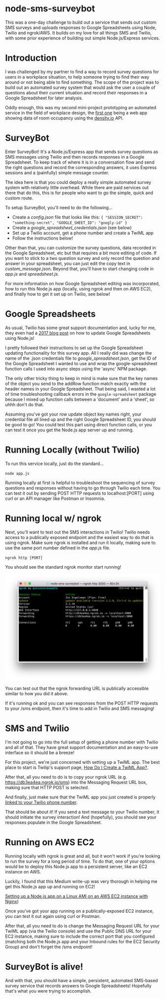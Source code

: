# node-sms-surveybot
This was a one-day challenge to build out a service that sends out custom SMS surveys and uploads responses to Google Spreadsheets using Node, Twilio and ngrok/AWS. It builds on my love for all things SMS and Twilio, with some prior experience of building out simple Node.js/Express services. 

# Introduction
I was challenged by my partner to find a way to record survey questions for users in a workplace situation, to help someone trying to find their way around or not being able to find something. The scope of the project was to build out an automated survey system that would ask the user a couple of questions about their current situation and record their responses in a Google Spreadsheet for later analysis. 

Oddly enough, this was my second mini-project prototyping an automated service in the field of workplace design, the [first one]([](https://github.com/engelsjk/web-demo-density-rooms)) being a web app showing data of room occupancy using the [density.io](https://www.density.io/) API. 

# SurveyBot
Enter SurveyBot! It's a Node.js/Express app that sends survey questions as SMS messages using Twilio and then records responses in a Google Spreadsheet. To keep track of where it is in a conversation flow and send the right questions and record the corresponding answers, it uses Express sessions and a (painfully) simple message counter. 

The idea here is that you could deploy a really simple automated survey system with relatively little overhead. While there are paid services out there that do this, this is for people who want to go the simple, quick and custom route.

To setup SurveyBot, you'll need to do the following... 
* Create a *config.json* file that looks like this:
`
{
	"SESSION_SECRET": "something-secret",
	"GOOGLE_SHEET_ID": "googly-id"
}
`
* Create a *google_spreadsheet_credentials.json* (see below)
* Set up a Twilio account, get a phone number and create a TwiML app
* Follow the instructions below!

Other than that, you can customize the survey questions, data recorded in the Google Spreadsheet, etc but that requires a bit more editing of code. If you want to stick to a two question survey and only record the question and answer in your spreadsheet, you can just edit the copy text in *custom_message.json*. Beyond that, you'll have to start changing code in *app.js* and *spreadsheet.js*. 

For more information on how Google Spreadsheet editing was incorporated, how to run this Node.js app (locally, using ngrok and then on AWS EC2), and finally how to get it set up on Twilio, see below!

# Google Spreadsheets 
As usual, Twilio has some great support documentation and, lucky for me, they even had a [2017 blog post](https://www.twilio.com/blog/2017/03/google-spreadsheets-and-javascriptnode-js.html) on how to update Google Spreadsheets using Node.js! 

I pretty followed their instructions to set up the Google Spreadsheet updating functionality for this survey app. All I really did was change the name of the .json credentials file to *google_spreadsheet.json*, get the ID of the Google Spreadsheet I wanted to use and wrap the google-spreadsheet function calls I used into async steps using the 'async' NPM package.

The only other tricky thing to keep in mind is make sure that the key names of the object you send to the addRow function match exactly with the header names in your Google Spreadsheet. That being said, I wasted a lot of time troubleshooting callback errors in the `google-spreadsheet` package because I mixed up function calls between a 'document' and a 'sheet', so uhhh don't do that.

Assuming you've got your row update object key names right, your credential file all lined up and the right Google Spreadsheet ID, you should be good to go! You could test this part using direct function calls, or you can test it once you get the Node.js app server up and running.

# Running Locally (without Twilio)
To run this service locally, just do the standard...

`node app.js`

Running locally at first is helpful to troubleshoot the sequencing of survey questions and responses without having to go through Twilio each time.  You can test it out by sending POST HTTP requests to localhost:[PORT] using curl or an API manager like Postman or Insomnia. 

# Running local w/ ngrok
Next, you'll want to test out the SMS interactions in Twilio! Twilio needs access to a publically exposed endpoint and the easiest way to do that is using ngrok. Make sure ngrok is installed and run it locally, making sure to use the same port number defined in the *app.js* file.

`ngrok http [PORT]`

You should see the standard ngrok monitor start running!

![](images/ngrok.png)

You can test out that the ngrok forwarding URL is publically accessible similar to how you did it above.

If it's running ok and you can see responses from the POST HTTP requests to your /sms endpoint, then it's time to add in Twilio and SMS messaging!

# SMS and Twilio
I'm not going to go into the full setup of getting a phone number with Twilio and all of that. They have great support documentation and an easy-to-use interface so it should be a breeze!

For this project, we're just concerned with setting up a TwiML app. The best place to start is Twilip's support page, [How Do I Create a TwiML App?](https://support.twilio.com/hc/en-us/articles/223180928-How-Do-I-Create-a-TwiML-App-). 

After that, all you need to do is to copy your ngrok URL (e.g. https://db3ea4ea.ngrok.io/sms) into the Messaging Request URL box, making sure that HTTP POST is selected.

And finally, just make sure that the TwiML app you just created is properly [linked to your Twilio phone number](https://support.twilio.com/hc/en-us/articles/223136047-Configuring-Phone-Numbers-to-Receive-SMS-Messages#twimlbin). 

That should be about it! If you send a text message to your Twilio number, it should initiate the survey interaction! And (hopefully), you should see your responses populate in the Google Spreadsheet.

# Running on AWS EC2
Running locally with ngrok is great and all, but it won't work if you're looking to run the survey for a long period of time. To do that, one of your options would be to deploy this Node.js app to a persistent server, like an EC2 instance on AWS.

Luckily, I found that this Medium write-up was very thorough in helping me get this Node.js app up and running on EC2! 

[Setting up a Node.js app on a Linux AMI on an AWS EC2 instance with Nginx](https://medium.com/@nishankjaintdk/setting-up-a-node-js-app-on-a-linux-ami-on-an-aws-ec2-instance-with-nginx-59cbc1bcc68c))

Once you've got your app running on a publically-exposed EC2 instance, you can test it out again using curl or Postman. 

After that, all you need to do is change the Messaging Request URL for your TwiML app (via the Twilio console) and use the Public DNS URL for your EC2 instance, making sure to include the correct port that you configured (matching both the Node.js app and your Inbound rules for the EC2 Security Group) and don't forget the /sms endpoint!

# SurveyBot is alive!
And with that, you should have a simple, persistent, automated SMS-based survey service that records answers to Google Spreadsheets! Hopefully that's what you were trying to accomplish.
